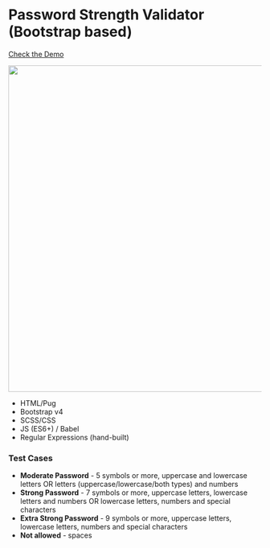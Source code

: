 # Password Strength Validator (Bootstrap based)

[Check the Demo](https://codepen.io/nat-davydova/pen/yLyXogO)

<img src="http://natali-davydova.me/assets/img/portfolio/password-strength/sample.png" width="650" />

* HTML/Pug
* Bootstrap v4
* SCSS/CSS
* JS (ES6+) / Babel
* Regular Expressions (hand-built)

### Test Cases

* **Moderate Password** - 5 symbols or more, uppercase and lowercase letters OR letters (uppercase/lowercase/both types) and numbers
* **Strong Password** - 7 symbols or more, uppercase letters, lowercase letters and numbers OR lowercase letters, numbers and special characters
* **Extra Strong Password** - 9 symbols or more, uppercase letters, lowercase letters, numbers and special characters
* **Not allowed** - spaces
